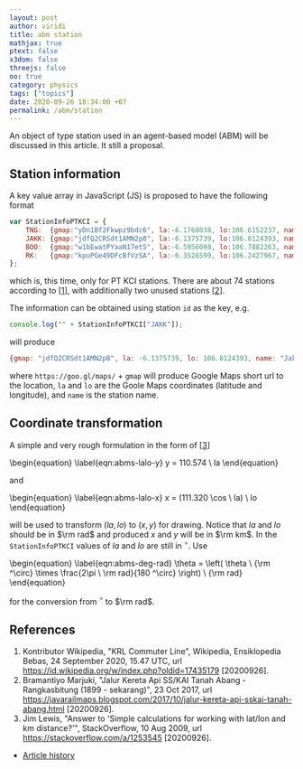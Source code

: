 ```yaml
---
layout: post
author: viridi
title: abm station
mathjax: true
ptext: false
x3dom: false
threejs: false
oo: true
category: physics
tags: ["topics"]
date: 2020-09-26 18:34:00 +07
permalink: /abm/station
---
```

An object of type station used in an agent-based model (ABM) will be discussed in this article. It still a proposal.


## Station information
A key value array in JavaScript (JS) is proposed to have the following format

```javascript
var StationInfoPTKCI = {
	TNG:  {gmap:"yDn1Bf2Fkwpz9bdc6", la:-6.1768038, lo:106.6152237, name:"Tangerang", },
	JAKK: {gmap:"jdfQ2CRSdt1AMN2p8", la:-6.1375739, lo:106.8124393, name:"Jakarta Kota", },
	BOO:  {gmap:"w1bEwatPYaaN17et5", la:-6.5956098, lo:106.7882263, name:"Bogor", },
	RK:   {gmap:"kpuPGe49DFcBfVzSA", la:-6.3526599, lo:106.2427967, name:"Rangkasbitung", },
};
```

which is, this time, only for PT KCI stations. There are about 74 stations according to [[1](#ref1)], with additionally two unused stations [[2](#ref2)].

The information can be obtained using station `id` as the key, e.g.

```javascript
console.log("" + StationInfoPTKCI["JAKK"]);
```

will produce

```javascript
{gmap: "jdfQ2CRSdt1AMN2p8", la: -6.1375739, lo: 106.8124393, name: "Jakarta Kota"}
```

where `https://goo.gl/maps/` + `gmap` will produce Google Maps short url to the location, `la` and `lo` are the Goole Maps coordinates (latitude and longitude), and `name` is the station name.  

## Coordinate transformation
A simple and very rough formulation in the form of [[3](#ref3)]

\begin{equation}
\label{eqn:abms-lalo-y}
y = 110.574 \ la
\end{equation}

and

\begin{equation}
\label{eqn:abms-lalo-x}
x = (111.320 \cos \ la) \ lo
\end{equation}

will be used to transform $(la, lo)$ to $(x, y)$ for drawing. Notice that $la$ and $lo$ should be in $\rm rad$ and produced $x$ and $y$ will be in $\rm km$. In the `StationInfoPTKCI` values of $la$ and $lo$ are still in $^\circ$. Use

\begin{equation}
\label{eqn:abms-deg-rad}
\theta = \left( \theta \ {\rm ^\circ} \times \frac{2\pi \ \rm rad}{180 ^\circ} \right) \ {\rm rad}
\end{equation}

for the conversion from $^\circ$ to $\rm rad$.

<script src="/assets/js/station.js">
</script>


 
## References
1. <a name="ref1"></a>Kontributor Wikipedia, "KRL Commuter Line", Wikipedia, Ensiklopedia Bebas, 24 September 2020, 15.47 UTC, url <https://id.wikipedia.org/w/index.php?oldid=17435179> [20200926].
2. <a name="ref2"></a>Bramantiyo Marjuki, "Jalur Kereta Api SS/KAI Tanah Abang - Rangkasbitung (1899 - sekarang)", 23 Oct 2017, url <https://javarailmaps.blogspot.com/2017/10/jalur-kereta-api-sskai-tanah-abang.html> [20200926].
3. <a name="ref3"></a>Jim Lewis, "Answer to 'Simple calculations for working with lat/lon and km distance?'", StackOverflow, 10 Aug 2009, url <https://stackoverflow.com/a/1253545> [20200926].

+ [Article history](https://github.com/butiran/butiran.github.io/commits/master/_posts/abm/2020-09-26-abm-station.md)
